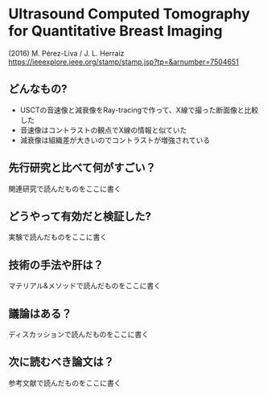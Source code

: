 
# Ultrasound Computed Tomography for Quantitative Breast Imaging
(2016) M. Pérez-Liva / J. L. Herraiz   
https://ieeexplore.ieee.org/stamp/stamp.jsp?tp=&arnumber=7504651

## どんなもの?
- USCTの音速像と減衰像をRay-tracingで作って、X線で撮った断面像と比較した
- 音速像はコントラストの観点でX線の情報と似ていた
- 減衰像は組織差が大きいのでコントラストが増強されている

## 先行研究と比べて何がすごい？
関連研究で読んだものをここに書く

## どうやって有効だと検証した?
実験で読んだものをここに書く

## 技術の手法や肝は？
マテリアル&メソッドで読んだものをここに書く

## 議論はある？
ディスカッションで読んだものをここに書く

## 次に読むべき論文は？
参考文献で読んだものをここに書く
